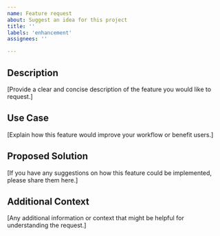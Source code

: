 ```yaml
---
name: Feature request
about: Suggest an idea for this project
title: ''
labels: 'enhancement'
assignees: ''

---
```


## Description
[Provide a clear and concise description of the feature you would like to request.]

## Use Case
[Explain how this feature would improve your workflow or benefit users.]

## Proposed Solution
[If you have any suggestions on how this feature could be implemented, please share them here.]

## Additional Context
[Any additional information or context that might be helpful for understanding the request.]
